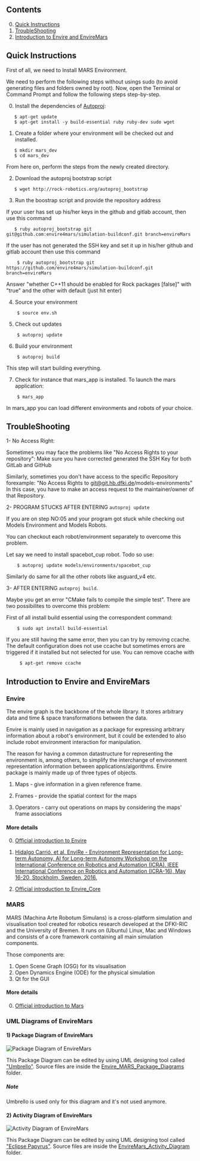 ## Contents

0. [Quick Instructions](ReadMe.md#quick-instructions)
0. [TroubleShooting](ReadMe.md#troubleshooting)
0. [Introduction to Envire and EnvireMars](ReadMe.md#introduction-to-envire-and-enviremars)

## Quick Instructions

First of all, we need to Install MARS Environment. 

We need to perform the following steps without usings sudo (to avoid generating files and folders owned by root). Now, open the Terminal or Command Prompt and follow the following steps step-by-step.

0) Install the dependencies of [Autoproj](https://github.com/rock-core/autoproj):

```   
   $ apt-get update
   $ apt-get install -y build-essential ruby ruby-dev sudo wget
```

1) Create a folder where your environment will be checked out and installed.
```
   $ mkdir mars_dev
   $ cd mars_dev
```
From here on, perform the steps from the newly created directory.

          
2) Download the autoproj bootstrap script

```
   $ wget http://rock-robotics.org/autoproj_bootstrap
```          
    
3) Run the boostrap script and provide the repository address

If your user has set up his/her keys in the github and gitlab account, then use this command

```
   $ ruby autoproj_bootstrap git git@github.com:envire4mars/simulation-buildconf.git branch=envireMars
``` 
 
If the user has not generated the SSH key and set it up in his/her github and gitlab account then use this command

```
    $ ruby autoproj_bootstrap git https://github.com/envire4mars/simulation-buildconf.git branch=envireMars
```        

Answer "whether C++11 should be enabled for Rock packages [false]" with "true" and the other with default (just hit enter)    
    
4) Source your environment

```
    $ source env.sh
```

5) Check out updates
```      
    $ autoproj update
```          
6) Build your environment
```      
    $ autoproj build        
```    
This step will start building everything.
    
7) Check for instance that mars_app is installed. To launch the mars application: 
```
    $ mars_app          
```    

In mars_app you can load different environments and robots of your choice.
    
 ## TroubleShooting
 
1- No Access Right:

Sometimes you may face the problems like "No Access Rights to your repository": Make sure you have corrected generated the SSH Key for both GitLab and GitHub
    
Similarly, sometimes you don't have access to the specific Repository forexample:
"No Access Rights to git@git.hb.dfki.de/models-environments" 
In this case, you have to make an access request to the maintainer/owner of that Repository. 

2- PROGRAM STUCKS AFTER ENTERING ` autoproj update `

If you are on step NO:05 and your program got stuck while checking out Models Environment and Models Robots. 

You can checkout each robot/environment separately to overcome this problem.

Let say  we need to install spacebot_cup robot.
Todo so use:
```    
    $ autoproj update models/environments/spacebot_cup
```              
Similarly do same for all the other robots like asguard_v4 etc.

    
3- AFTER ENTERING ` autoproj build `.

Maybe you get an error "CMake fails to compile the simple test".
There are two possibilites to overcome this problem: 

First of all install build essential using the correspondent command:
```    
    $ sudo apt install build-essential
```              
If you are still having the same error, then you can try by removing ccache. The default configuration does not use ccache but sometimes errors are triggered if it installed but not selected for use. You can remove ccache with
```
     $ apt-get remove ccache
```

## Introduction to Envire and EnvireMars

### Envire

The envire graph is the backbone of the whole library. It stores arbitrary data and time & space transformations between the data. 

Envire is mainly used in navigation as a package for expressing arbitrary information about a robot's environment, but it could be extended to also include robot environment interaction for manipulation.

The reason for having a common datastructure for representing the environment is, among others, to simplify the interchange of environment representation information between applications/algorithms. Envire package is mainly made up of three types of objects. 

1) Maps - give information in a given reference frame.

2) Frames - provide the spatial context for the maps

3) Operators - carry out operations on maps by considering the maps' frame associations 

#### More details 

0. [Official introduction to Envire](http://envire.github.io/docs/intro_about_envire.html)

0. [Hidalgo Carrió, et al, EnviRe - Environment Representation for Long-term Autonomy, AI for Long-term Autonomy Workshop on the International Conference on Robotics and Automation (ICRA). IEEE International Conference on Robotics and Automation (ICRA-16), May 16-20, Stockholm, Sweden, 2016.](https://www.dfki.de/fileadmin/user_upload/import/8365_Hidalgo-Carrio_et_al._-_2016_-_EnviRe_-_Environment_Representation_for_Long_Term_Autonomy.pdf)

0. [Official introduction to Envire_Core](https://github.com/envire/envire-envire_core#build-and-test-status)

### MARS 

MARS (Machina Arte Robotum Simulans) is a cross-platform simulation and visualisation tool created for robotics research developed at the DFKI-RIC and the University of Bremen. It runs on (Ubuntu) Linux, Mac and Windows and consists of a core framework containing all main simulation components.

Those components are: 

1) Open Scene Graph (OSG) for its visualisation
2) Open Dynamics Engine (ODE) for the physical simulation
3) Qt for the GUI

#### More details  

0. [Official introduction to Mars](https://github.com/rock-simulation/mars)

### UML Diagrams of EnvireMars

#### 1) Package Diagram of EnvireMars

![Package Diagram of EnvireMars](diagrams/Umbrello/Envire_MARS_Package_Diagrams/Package_Diagram.svg)

This Package Diagram can be edited by using UML designing tool called ["Umbrello"](https://umbrello.kde.org). Source files are inside the [Envire_MARS_Package_Diagrams](diagrams/Umbrello/Envire_MARS_Package_Diagrams) folder.


##### Note

Umbrello is used only for this diagram and it's not used anymore.

#### 2) Activity Diagram of EnvireMars

![Activity Diagram of EnvireMars](diagrams/Papyrus/EnvireMars_Activity_Diagram/EnvireMars_Activity_Diagram.svg)


This Package Diagram can be edited by using UML designing tool called ["Eclipse Papyrus"](https://www.eclipse.org/papyrus/index.php). Source files are inside the [EnvireMars_Activity_Diagram](diagrams/Papyrus/EnvireMars_Activity_Diagram) folder.















